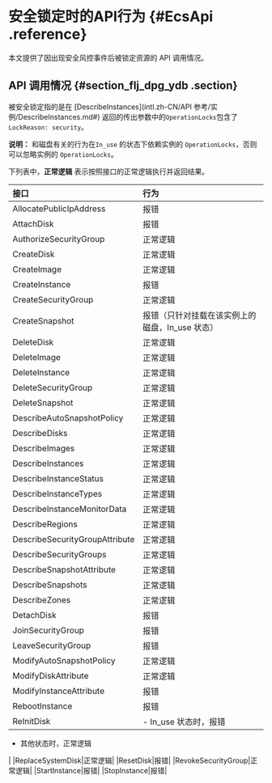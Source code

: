 # 安全锁定时的API行为 {#EcsApi .reference}

本文提供了因出现安全风控事件后被锁定资源的 API 调用情况。

## API 调用情况 {#section_flj_dpg_ydb .section}

被安全锁定指的是在 [DescribeInstances](intl.zh-CN/API 参考/实例/DescribeInstances.md#) 返回的传出参数中的`OperationLocks`包含了`LockReason: security`。

**说明：** 和磁盘有关的行为在`In_use` 的状态下依赖实例的 `OperationLocks`，否则可以忽略实例的 `OperationLocks`。

下列表中，**正常逻辑** 表示按照接口的正常逻辑执行并返回结果。

|接口|行为|
|:-|:-|
|AllocatePublicIpAddress|报错|
|AttachDisk|报错|
|AuthorizeSecurityGroup|正常逻辑|
|CreateDisk|正常逻辑|
|CreateImage|正常逻辑|
|CreateInstance|报错|
|CreateSecurityGroup|正常逻辑|
|CreateSnapshot|报错（只针对挂载在该实例上的磁盘，In\_use 状态）|
|DeleteDisk|正常逻辑|
|DeleteImage|正常逻辑|
|DeleteInstance|正常逻辑|
|DeleteSecurityGroup|正常逻辑|
|DeleteSnapshot|正常逻辑|
|DescribeAutoSnapshotPolicy|正常逻辑|
|DescribeDisks|正常逻辑|
|DescribeImages|正常逻辑|
|DescribeInstances|正常逻辑|
|DescribeInstanceStatus|正常逻辑|
|DescribeInstanceTypes|正常逻辑|
|DescribeInstanceMonitorData|正常逻辑|
|DescribeRegions|正常逻辑|
|DescribeSecurityGroupAttribute|正常逻辑|
|DescribeSecurityGroups|正常逻辑|
|DescribeSnapshotAttribute|正常逻辑|
|DescribeSnapshots|正常逻辑|
|DescribeZones|正常逻辑|
|DetachDisk|报错|
|JoinSecurityGroup|报错|
|LeaveSecurityGroup|报错|
|ModifyAutoSnapshotPolicy|正常逻辑|
|ModifyDiskAttribute|正常逻辑|
|ModifyInstanceAttribute|报错|
|RebootInstance|报错|
|ReInitDisk| -   In\_use 状态时，报错
-   其他状态时，正常逻辑

 |
|ReplaceSystemDisk|正常逻辑|
|ResetDisk|报错|
|RevokeSecurityGroup|正常逻辑|
|StartInstance|报错|
|StopInstance|报错|

